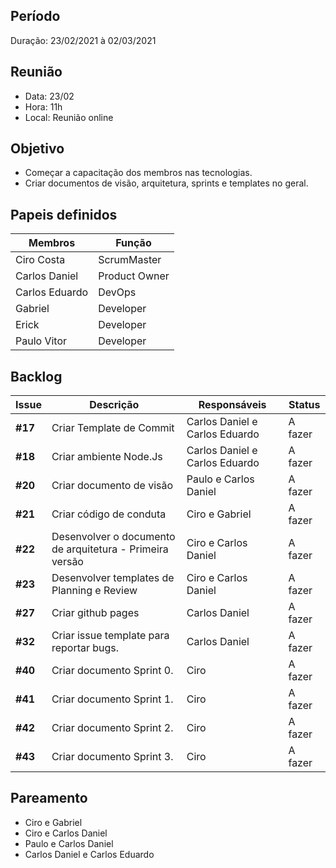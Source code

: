 ## Período
Duração: 23/02/2021 à 02/03/2021 


## Reunião
* Data: 23/02
* Hora: 11h
* Local: Reunião online


## Objetivo
- Começar a capacitação dos membros nas tecnologias.
- Criar documentos de visão, arquitetura, sprints e templates no geral.

## Papeis definidos
| Membros  |  Função  |
| ------------------- | ------------------- |
|  Ciro Costa |  ScrumMaster |
|  Carlos Daniel |  Product Owner |
|  Carlos Eduardo |  DevOps |
|  Gabriel |  Developer |
|  Erick |  Developer |
|  Paulo Vitor |  Developer |

## Backlog
| Issue | Descrição | Responsáveis | Status |
| ------------------- | ------------------- | ------------------- | ------------------- |
| **#17** | Criar Template de Commit | Carlos Daniel e Carlos Eduardo | A fazer | 
| **#18** | Criar ambiente Node.Js| Carlos Daniel e Carlos Eduardo | A fazer | 
| **#20** | Criar documento de visão| Paulo e Carlos Daniel | A fazer | 
| **#21** | Criar código de conduta | Ciro e Gabriel | A fazer | 
| **#22** | Desenvolver o documento de arquitetura - Primeira versão | Ciro e Carlos Daniel | A fazer | 
| **#23** | Desenvolver templates de Planning e Review | Ciro e Carlos Daniel | A fazer | 
| **#27** | Criar github pages | Carlos Daniel | A fazer | 
| **#32** | Criar issue template para reportar bugs. | Carlos Daniel | A fazer | 
| **#40** | Criar documento Sprint 0.| Ciro | A fazer | 
| **#41** | Criar documento Sprint 1.| Ciro | A fazer | 
| **#42** | Criar documento Sprint 2.| Ciro | A fazer | 
| **#43** | Criar documento Sprint 3. | Ciro | A fazer | 
  
## Pareamento
 - Ciro e Gabriel
 - Ciro e Carlos Daniel
 - Paulo e Carlos Daniel
 - Carlos Daniel e Carlos Eduardo